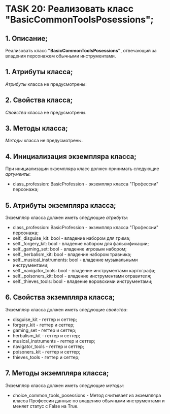 # TASK 20: Реализовать класс **"BasicCommonToolsPosessions"**;
## 1. Описание;
Реализовать класс **"BasicCommonToolsPosessions"**, отвечающий за владения персонажем обычными инструментами.


## 1. Атрибуты класса;
*Атрибуты* класса не предусмотрены:


## 2. Свойства класса;
*Свойства* класса не предусмотрены.


## 3. Методы класса;
*Методы* класса не предусмотрены.


## 4. Инициализация экземпляра класса;
При инициализации экземпляра класс должен принимать следующие *аргументы*:
* class_profession: BasicProfession - экземпляр класса "Профессии" персонажа;


## 5. Атрибуты экземпляра класса;
Экземпляр класса должен иметь следующие *атрибуты*:
* class_profession: BasicProfession - экземпляр класса "Профессии" персонажа;
* self._disguise_kit: bool - владение набором для грима;
* self._forgery_kit: bool - владение набором для фальсификации;
* self._gaming_set: bool - владение игровым набором;
* self._herbalism_kit: bool - владение набором травника;
* self._musical_instruments: bool - владение музыкальными инструментами;
* self._navigator_tools: bool - владение инструментами картографа;
* self._poisoners_kit: bool - владение инструментами отравителя;
* self._thieves_tools: bool - владение воровскими инструментами;


## 6. Свойства экземпляра класса;
Экземпляр класса должен иметь следующие *свойства*:
* disguise_kit - геттер и сеттер;
* forgery_kit - геттер и сеттер;
* gaming_set - геттер и сеттер;
* herbalism_kit - геттер и сеттер;
* musical_instruments - геттер и сеттер;
* navigator_tools - геттер и сеттер;
* poisoners_kit - геттер и сеттер;
* thieves_tools - геттер и сеттер;

## 7. Методы экземпляра класса;
Экземпляр класса должен иметь следующие *методы*:
* choice_common_tools_posessions - Метод считывает из экземпляра класса Профессии данные по владению обычными инструментами и меняет статус с False на True.
